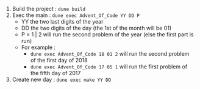 1. Build the project : `dune build`
2. Exec the main : `dune exec Advent_Of_Code YY DD P` 
   - YY the two last digits of the year
   - DD the two digits of the day (the 1st of the month will be 01)
   - P = 1 | 2 will run the second problem of the year (else the first part is run)
   - For example : 
     - `dune exec Advent_Of_Code 18 01 2` will run the second problem of the first day of 2018
     - `dune exec Advent_Of_Code 17 05 1` will run the first problem of the fifth day of 2017
3. Create new day : `dune exec make YY DD`